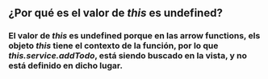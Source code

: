 ## ¿Por qué es el valor de *this* es undefined?
### El valor de *this* es undefined porque en las arrow functions, els objeto *this* tiene el contexto de la función, por lo que *this.service.addTodo*, está siendo buscado en la vista, y no está definido en dicho lugar.
